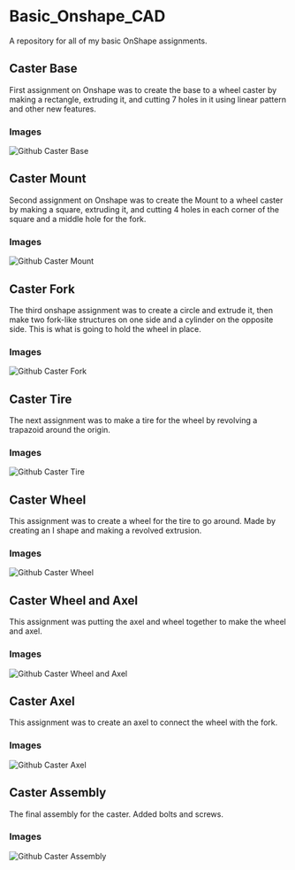 # Basic_Onshape_CAD
A repository for all of my basic OnShape assignments. 
## Caster Base
First assignment on Onshape was to create the base to a wheel caster by making a rectangle, extruding it, and cutting 7 holes in it using linear pattern and other new features. 
### Images
![Github Caster Base](Caster-Base.png)
## Caster Mount
Second assignment on Onshape was to create the Mount to a wheel caster by making a square, extruding it, and cutting 4 holes in each corner of the square and a middle hole for the fork. 
### Images
![Github Caster Mount](Caster-Mount.png)
## Caster Fork
The third onshape assignment was to create a circle and extrude it, then make two fork-like structures on one side and a cylinder on the opposite side. This is what is going to hold the wheel in place. 
### Images
![Github Caster Fork](Caster-Fork.png)
## Caster Tire
The next assignment was to make a tire for the wheel by revolving a trapazoid around the origin. 
### Images
![Github Caster Tire](Caster-Tire.png)
## Caster Wheel
This assignment was to create a wheel for the tire to go around. Made by creating an I shape and making a revolved extrusion. 
### Images
![Github Caster Wheel](Caster-Wheel.png)
## Caster Wheel and Axel
This assignment was putting the axel and wheel together to make the wheel and axel. 
### Images
![Github Caster Wheel and Axel](Caster-Wheel-Axel.png)
## Caster Axel
This assignment was to create an axel to connect the wheel with the fork.  
### Images
![Github Caster Axel](Caster-Axel.png)
## Caster Assembly
The final assembly for the caster. Added bolts and screws.
### Images
![Github Caster Assembly](Caster-Assem.png)
